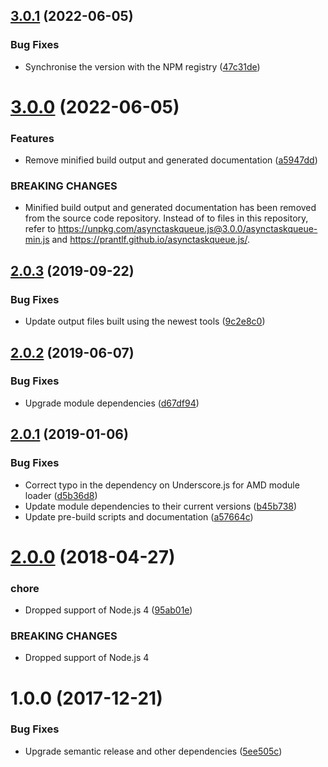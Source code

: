 ## [3.0.1](https://github.com/prantlf/asynctaskqueue.js/compare/v3.0.0...v3.0.1) (2022-06-05)

### Bug Fixes

* Synchronise the version with the NPM registry ([47c31de](https://github.com/prantlf/asynctaskqueue.js/commit/47c31deb059d2a5878f8253bad35104763799fc3))

# [3.0.0](https://github.com/prantlf/asynctaskqueue.js/compare/v2.0.4...v3.0.0) (2022-06-05)

### Features

* Remove minified build output and generated documentation ([a5947dd](https://github.com/prantlf/asynctaskqueue.js/commit/a5947ddc98374da99237d6ecfdf44949a6e958ed))

### BREAKING CHANGES

* Minified build output and generated documentation has been removed from the source code repository. Instead of to files in this repository, refer to https://unpkg.com/asynctaskqueue.js@3.0.0/asynctaskqueue-min.js and https://prantlf.github.io/asynctaskqueue.js/.

## [2.0.3](https://github.com/prantlf/asynctaskqueue.js/compare/v2.0.2...v2.0.3) (2019-09-22)

### Bug Fixes

* Update output files built using the newest tools ([9c2e8c0](https://github.com/prantlf/asynctaskqueue.js/commit/9c2e8c0))

## [2.0.2](https://github.com/prantlf/asynctaskqueue.js/compare/v2.0.1...v2.0.2) (2019-06-07)

### Bug Fixes

* Upgrade module dependencies ([d67df94](https://github.com/prantlf/asynctaskqueue.js/commit/d67df94))

## [2.0.1](https://github.com/prantlf/asynctaskqueue.js/compare/v2.0.0...v2.0.1) (2019-01-06)

### Bug Fixes

* Correct typo in the dependency on Underscore.js for AMD module loader ([d5b36d8](https://github.com/prantlf/asynctaskqueue.js/commit/d5b36d8))
* Update module dependencies to their current versions ([b45b738](https://github.com/prantlf/asynctaskqueue.js/commit/b45b738))
* Update pre-build scripts and documentation ([a57664c](https://github.com/prantlf/asynctaskqueue.js/commit/a57664c))

# [2.0.0](https://github.com/prantlf/asynctaskqueue.js/compare/v1.0.0...v2.0.0) (2018-04-27)

### chore

* Dropped support of Node.js 4 ([95ab01e](https://github.com/prantlf/asynctaskqueue.js/commit/95ab01e))

### BREAKING CHANGES

* Dropped support of Node.js 4

# 1.0.0 (2017-12-21)

### Bug Fixes

* Upgrade semantic release and other dependencies ([5ee505c](https://github.com/prantlf/asynctaskqueue.js/commit/5ee505c))
